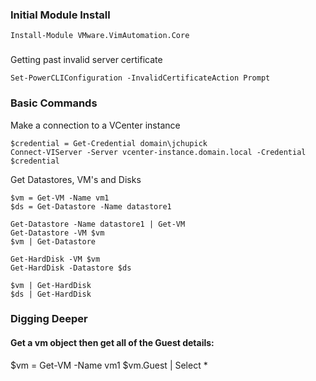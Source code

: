 ### Initial Module Install
```
Install-Module VMware.VimAutomation.Core
```

### 
Getting past invalid server certificate

```
Set-PowerCLIConfiguration -InvalidCertificateAction Prompt
```

### Basic Commands
Make a connection to a VCenter instance
```
$credential = Get-Credential domain\jchupick
Connect-VIServer -Server vcenter-instance.domain.local -Credential $credential
```

Get Datastores, VM's and Disks
```
$vm = Get-VM -Name vm1
$ds = Get-Datastore -Name datastore1

Get-Datastore -Name datastore1 | Get-VM
Get-Datastore -VM $vm
$vm | Get-Datastore

Get-HardDisk -VM $vm
Get-HardDisk -Datastore $ds

$vm | Get-HardDisk
$ds | Get-HardDisk
```

### Digging Deeper

#### Get a vm object then get all of the Guest details:
$vm = Get-VM -Name vm1
$vm.Guest | Select *


